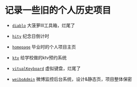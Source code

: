 # 记录一些旧的个人历史项目


* [`diablo`](https://jeffery-young.github.io/histroy/diablo/) 大菠萝III工具箱，烂尾了

* [`hity`](https://jeffery-young.github.io/histroy/hity/) 纪念日倒计时

* [`homepage`](https://jeffery-young.github.io/histroy/homepage/) 毕业时的个人项目主页

* [`ktv`](https://jeffery-young.github.io/histroy/ktv/) 给学校做的ktv预约系统

* [`vitualKeyboard`](https://jeffery-young.github.io/histroy/vitualKeyboard/) 虚拟键盘，烂尾了

* [`weiboAdmin`](https://jeffery-young.github.io/histroy/weiboAdmin/) 微博监控后台系统，设计&静态页，项目整体保密
